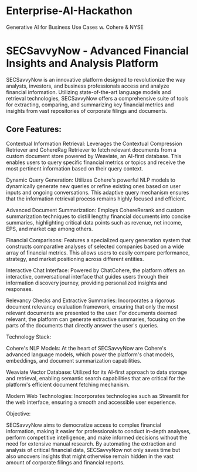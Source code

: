 # Enterprise-AI-Hackathon
Generative AI for Business Use Cases w. Cohere &amp; NYSE

# SECSavvyNow - Advanced Financial Insights and Analysis Platform
SECSavvyNow is an innovative platform designed to revolutionize the way analysts, investors, and business professionals access and analyze financial information. Utilizing state-of-the-art language models and retrieval technologies, SECSavvyNow offers a comprehensive suite of tools for extracting, comparing, and summarizing key financial metrics and insights from vast repositories of corporate filings and documents.

## Core Features:

Contextual Information Retrieval: Leverages the Contextual Compression Retriever and CohereRag Retriever to fetch relevant documents from a custom document store powered by Weaviate, an AI-first database. This enables users to query specific financial metrics or topics and receive the most pertinent information based on their query context.

Dynamic Query Generation: Utilizes Cohere's powerful NLP models to dynamically generate new queries or refine existing ones based on user inputs and ongoing conversations. This adaptive query mechanism ensures that the information retrieval process remains highly focused and efficient.

Advanced Document Summarization: Employs CohereRerank and custom summarization techniques to distill lengthy financial documents into concise summaries, highlighting critical data points such as revenue, net income, EPS, and market cap among others.

Financial Comparisons: Features a specialized query generation system that constructs comparative analyses of selected companies based on a wide array of financial metrics. This allows users to easily compare performance, strategy, and market positioning across different entities.

Interactive Chat Interface: Powered by ChatCohere, the platform offers an interactive, conversational interface that guides users through their information discovery journey, providing personalized insights and responses.

Relevancy Checks and Extractive Summaries: Incorporates a rigorous document relevancy evaluation framework, ensuring that only the most relevant documents are presented to the user. For documents deemed relevant, the platform can generate extractive summaries, focusing on the parts of the documents that directly answer the user's queries.

Technology Stack:

Cohere's NLP Models: At the heart of SECSavvyNow are Cohere's advanced language models, which power the platform's chat models, embeddings, and document summarization capabilities.

Weaviate Vector Database: Utilized for its AI-first approach to data storage and retrieval, enabling semantic search capabilities that are critical for the platform's efficient document fetching mechanism.

Modern Web Technologies: Incorporates technologies such as Streamlit for the web interface, ensuring a smooth and accessible user experience.

Objective:

SECSavvyNow aims to democratize access to complex financial information, making it easier for professionals to conduct in-depth analyses, perform competitive intelligence, and make informed decisions without the need for extensive manual research. By automating the extraction and analysis of critical financial data, SECSavvyNow not only saves time but also uncovers insights that might otherwise remain hidden in the vast amount of corporate filings and financial reports.
